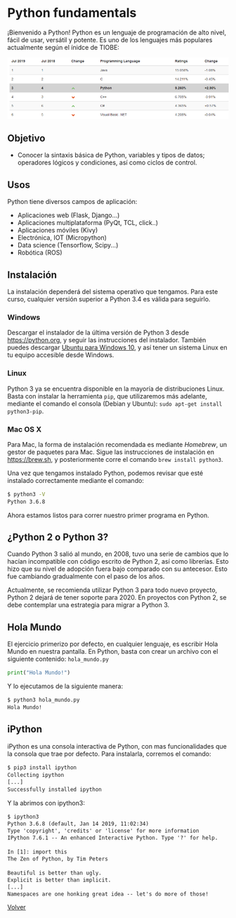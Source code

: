 # Python fundamentals

¡Bienvenido a Python! Python es un lenguaje de programación de alto nivel, fácil de usar, versátil y potente. Es uno de los lenguajes más populares actualmente según el ínidce de TIOBE:

![](../imagenes/index_tiobe.png)

## Objetivo

* Conocer la sintaxis básica de Python, variables y tipos de datos; operadores lógicos y condiciones, así como ciclos de control.

## Usos

Python tiene diversos campos de aplicación:
 - Aplicaciones web (Flask, Django...)
 - Aplicaciones multiplataforma (PyQt, TCL, click..)
 - Aplicaciones móviles (Kivy)
 - Electrónica, IOT (Micropython)
 - Data science (Tensorflow, Scipy...)
 - Robótica (ROS)

## Instalación
La instalación dependerá del sistema operativo que tengamos. Para este curso, cualquier versión superior a Python 3.4 es válida para seguirlo.

### Windows

Descargar el instalador de la última versión de Python 3 desde https://python.org, y seguir las instrucciones del instalador. También puedes descargar [Ubuntu para Windows 10](https://www.microsoft.com/es-mx/p/ubuntu/9nblggh4msv6), y así tener un sistema Linux en tu equipo accesible desde Windows.

### Linux
Python 3 ya se encuentra disponible en la mayoría de distribuciones Linux. Basta con instalar la herramienta `pip`, que utilizaremos más adelante, mediante el comando el consola (Debian y Ubuntu): `sudo apt-get install python3-pip`.

### Mac OS X
Para Mac, la forma de instalación recomendada es mediante *Homebrew*, un gestor de paquetes para Mac. Sigue las instrucciones de instalación en https://brew.sh, y posteriormente corre el comando `brew install python3`.

Una vez que tengamos instalado Python, podemos revisar que esté instalado correctamente mediante el comando:
```bash
$ python3 -V
Python 3.6.8
```
Ahora estamos listos para correr nuestro primer programa en Python.

## ¿Python 2 o Python 3?

Cuando Python 3 salió al mundo, en 2008, tuvo una serie de cambios que lo hacían incompatible con código escrito de Python 2, así como librerías. Esto hizo que su nivel de adopción fuera bajo comparado con su antecesor. Esto fue cambiando gradualmente con el paso de los años.

Actualmente, se recomienda utilizar Python 3 para todo nuevo proyecto, Python 2 dejará de tener soporte para 2020. En proyectos con Python 2, se debe contemplar una estrategia para migrar a Python 3.

## Hola Mundo
El ejercicio primerizo por defecto, en cualquier lenguaje, es escribir Hola Mundo en nuestra pantalla. En Python, basta con crear un archivo con el siguiente contenido:
`hola_mundo.py`
```python
print("Hola Mundo!")
```
Y lo ejecutamos de la siguiente manera:
```bash
$ python3 hola_mundo.py
Hola Mundo!
```

## iPython

iPython es una consola interactiva de Python, con mas funcionalidades que la consola que trae por defecto. Para instalarla, corremos el comando:

```bash
$ pip3 install ipython
Collecting ipython
[...]
Successfully installed ipython
```
Y la abrimos con ipython3:

```
$ ipython3
Python 3.6.8 (default, Jan 14 2019, 11:02:34) 
Type 'copyright', 'credits' or 'license' for more information
IPython 7.6.1 -- An enhanced Interactive Python. Type '?' for help.

In [1]: import this                                                                                                                                                                                                                                   
The Zen of Python, by Tim Peters

Beautiful is better than ugly.
Explicit is better than implicit.
[...]
Namespaces are one honking great idea -- let's do more of those!

```

[Volver](../readme.md)

